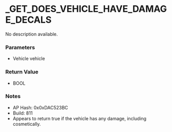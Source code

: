 # _GET_DOES_VEHICLE_HAVE_DAMAGE_DECALS

No description available.

### Parameters
* Vehicle vehicle

### Return Value
* BOOL

### Notes
* AP Hash: 0x0xDAC523BC
* Build: 811
* Appears to return true if the vehicle has any damage, including cosmetically.

